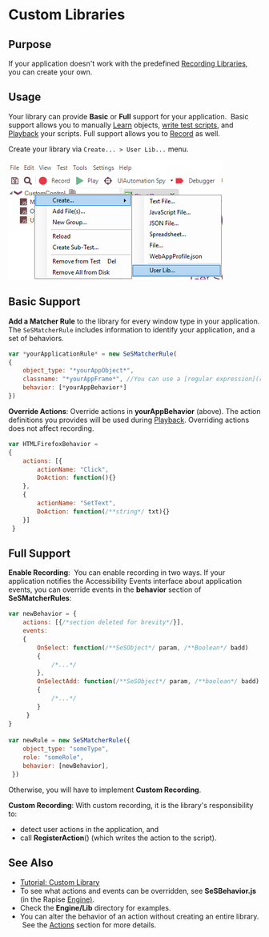 # Custom Libraries

## Purpose

If your application doesn't work with the predefined [Recording Libraries](recording_library.md), you can create your own.

## Usage

Your library can provide **Basic** or **Full** support for your application.  Basic support allows you to manually [Learn](object_learning.md) objects, [write test scripts](scripting.md), and [Playback](playback.md) your scripts. Full support allows you to [Record](recording.md) as well.

Create your library via `Create... > User Lib...` menu.

![create lib](./img/tutorial_custom_library_create_userlib.png)

## Basic Support

**Add a Matcher Rule** to the library for every window type in your application. The `SeSMatcherRule` includes information to identify your application, and a set of behaviors.

```javascript
var *yourApplicationRule* = new SeSMatcherRule(
{
    object_type: "*yourAppObject*",
    classname: "*yourAppFrame*", //You can use a [regular expression](regular_expressions.md) here
    behavior: [*yourAppBehavior*]
})
```

 **Override Actions**: Override actions in **yourAppBehavior** (above). The action definitions you provides will be used during [Playback](playback.md). Overriding actions does not affect recording.

```javascript
var HTMLFirefoxBehavior =
{
    actions: [{
        actionName: "Click",
        DoAction: function(){}
    },
    {
        actionName: "SetText",
        DoAction: function(/**string*/ txt){}
    }]
 }
```

## Full Support

**Enable Recording**:  You can enable recording in two ways. If your application notifies the Accessibility Events interface about application events, you can override events in the **behavior** section of **SeSMatcherRules**:

```javascript
var newBehavior = {
    actions: [{/*section deleted for brevity*/}],
    events:
    {
        OnSelect: function(/**SeSObject*/ param, /**Boolean*/ badd)
        {
            /*...*/
        },
        OnSelectAdd: function(/**SeSObject*/ param, /**boolean*/ badd)
        {
            /*...*/
        }
     }
}

var newRule = new SeSMatcherRule({
    object_type: "someType",
    role: "someRole",
    behavior: [newBehavior],
 })
```

Otherwise, you will have to implement **Custom Recording**.

**Custom Recording**: With custom recording, it is the library's responsibility to:

- detect user actions in the application, and
- call **RegisterAction**() (which writes the action to the script).

## See Also

- [Tutorial: Custom Library](tutorial_custom_library.md)
- To see what actions and events can be overridden, see **SeSBehavior.js** (in the Rapise [Engine)](customizable_engine.md).
- Check the **Engine/Lib** directory for examples.
- You can alter the behavior of an action without creating an entire library.  See the [Actions](actions.md) section for more details.

